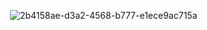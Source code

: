 
<img> ![2b4158ae-d3a2-4568-b777-e1ece9ac715a](https://github.com/pleavinn/CADM-FLAVIO/assets/60899552/ad896c10-bbdb-483b-8513-8332be9c1e53) </img>

